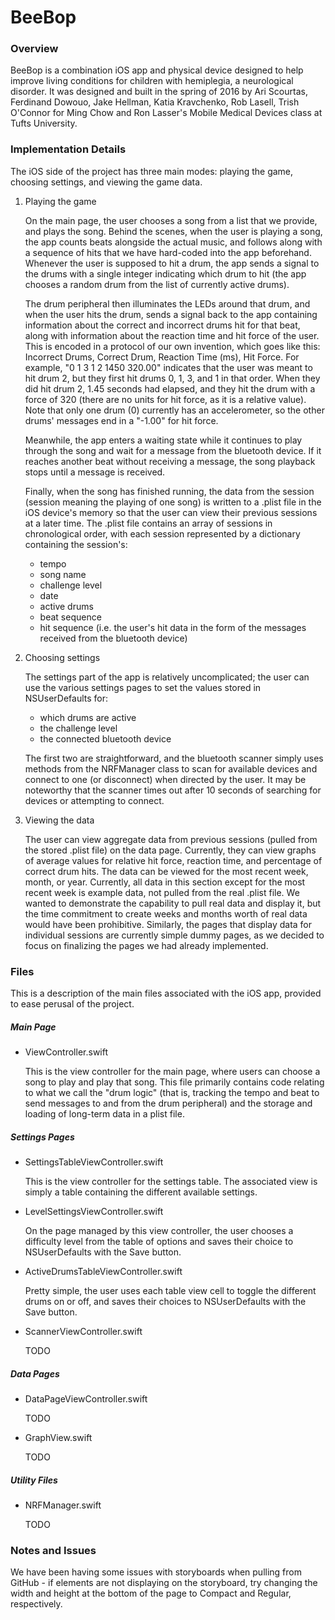 # BeeBop
### Overview

BeeBop is a combination iOS app and physical device designed to help improve living conditions for children with hemiplegia, a neurological disorder. It was designed and built in the spring of 2016 by Ari Scourtas, Ferdinand Dowouo, Jake Hellman, Katia Kravchenko, Rob Lasell, Trish O'Connor for Ming Chow and Ron Lasser's Mobile Medical Devices class at Tufts University.

### Implementation Details

The iOS side of the project has three main modes: playing the game, choosing settings, and viewing the game data.

1. Playing the game

   On the main page, the user chooses a song from a list that we provide, and plays the song. Behind the scenes, when the user is playing a song, the app counts beats alongside the actual music, and follows along with a sequence of hits that we have hard-coded into the app beforehand. Whenever the user is supposed to hit a drum, the app sends a signal to the drums with a single integer indicating which drum to hit (the app chooses a random drum from the list of currently active drums).

   The drum peripheral then illuminates the LEDs around that drum, and when the user hits the drum, sends a signal back to the app containing information about the correct and incorrect drums hit for that beat, along with information about the reaction time and hit force of the user. This is encoded in a protocol of our own invention, which goes like this: Incorrect Drums, Correct Drum, Reaction Time (ms), Hit Force. For example, "0 1 3 1 2 1450 320.00" indicates that the user was meant to hit drum 2, but they first hit drums 0, 1, 3, and 1 in that order. When they did hit drum 2, 1.45 seconds had elapsed, and they hit the drum with a force of 320 (there are no units for hit force, as it is a relative value). Note that only one drum (0) currently has an accelerometer, so the other drums' messages end in a "-1.00" for hit force.

   Meanwhile, the app enters a waiting state while it continues to play through the song and wait for a message from the bluetooth device. If it reaches another beat without receiving a message, the song playback stops until a message is received.

   Finally, when the song has finished running, the data from the session (session meaning the playing of one song) is written to a .plist file in the iOS device's memory so that the user can view their previous sessions at a later time. The .plist file contains an array of sessions in chronological order, with each session represented by a dictionary containing the session's:

      * tempo
      * song name
      * challenge level
      * date
      * active drums
      * beat sequence
      * hit sequence (i.e. the user's hit data in the form of the messages received from the bluetooth device)

2. Choosing settings

   The settings part of the app is relatively uncomplicated; the user can use the various settings pages to set the values stored in NSUserDefaults for:

      * which drums are active
      * the challenge level
      * the connected bluetooth device

   The first two are straightforward, and the bluetooth scanner simply uses methods from the NRFManager class to scan for available devices and connect to one (or disconnect) when directed by the user. It may be noteworthy that the scanner times out after 10 seconds of searching for devices or attempting to connect.

3. Viewing the data

   The user can view aggregate data from previous sessions (pulled from the stored .plist file) on the data page. Currently, they can view graphs of average values for relative hit force, reaction time, and percentage of correct drum hits. The data can be viewed for the most recent week, month, or year. Currently, all data in this section except for the most recent week is example data, not pulled from the real .plist file. We wanted to demonstrate the capability to pull real data and display it, but the time commitment to create weeks and months worth of real data would have been prohibitive. Similarly, the pages that display data for individual sessions are currently simple dummy pages, as we decided to focus on finalizing the pages we had already implemented.

### Files

This is a description of the main files associated with the iOS app, provided to ease perusal of the project.

   ##### Main Page

   * ViewController.swift

      This is the view controller for the main page, where users can choose a song to play and play that song. This file primarily contains code relating to what we call the "drum logic" (that is, tracking the tempo and beat to send messages to and from the drum peripheral) and the storage and loading of long-term data in a plist file.

   ##### Settings Pages

   * SettingsTableViewController.swift

      This is the view controller for the settings table. The associated view is simply a table containing the different available settings.

   * LevelSettingsViewController.swift

      On the page managed by this view controller, the user chooses a difficulty level from the table of options and saves their choice to NSUserDefaults with the Save button.

   * ActiveDrumsTableViewController.swift

      Pretty simple, the user uses each table view cell to toggle the different drums on or off, and saves their choices to NSUserDefaults with the Save button.

   * ScannerViewController.swift

      TODO

   ##### Data Pages

   * DataPageViewController.swift

      TODO

   * GraphView.swift

      TODO

   ##### Utility Files

   * NRFManager.swift

      TODO

### Notes and Issues

We have been having some issues with storyboards when pulling from GitHub - if elements are not displaying on the storyboard, try changing the width and height at the bottom of the page to Compact and Regular, respectively.